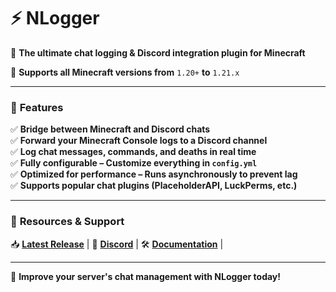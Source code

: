 # ⚡ **NLogger**  

🔹 **The ultimate chat logging & Discord integration plugin for Minecraft**  

📌 **Supports all Minecraft versions from** `1.20+` **to** `1.21.x`  

---

### 📜 **Features**  
✅ **Bridge between Minecraft and Discord chats**  
✅ **Forward your Minecraft Console logs to a Discord channel**  
✅ **Log chat messages, commands, and deaths in real time**  
✅ **Fully configurable – Customize everything in `config.yml`**  
✅ **Optimized for performance – Runs asynchronously to prevent lag**  
✅ **Supports popular chat plugins (PlaceholderAPI, LuckPerms, etc.)**  

---

### 🔗 **Resources & Support**  
📥 **[Latest Release](https://github.com/Denas1/NLogger/releases)**   |   💬 **[Discord](https://discord.gg/YXm26egK6g)**   |   🛠 **[Documentation](https://github.com/Denas1/NLogger/wiki)**   |

---

🚀 **Improve your server's chat management with NLogger today!**

